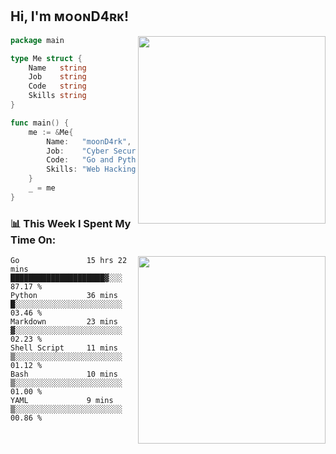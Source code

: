 <h2> Hi, I'm ᴍᴏᴏɴD4ʀᴋ!</h2>
<img align='right' src="https://github-readme-stats.vercel.app/api?username=moond4rk&show_icons=true&theme=radical" width="300">


```go
package main

type Me struct {
	Name   string
	Job    string
	Code   string
	Skills string
}

func main() {
	me := &Me{
		Name:   "moonD4rk",
		Job:    "Cyber Security Engineer",
		Code:   "Go and Python and Others",
		Skills: "Web Hacking ^o^",
	}
	_ = me
}
```



<h3>📊 This Week I Spent My Time On:</h3>
<img align='right' src="https://spotify-github-profile.vercel.app/api/view?uid=zbgk3g7ojwjwrwrleo6u8mhub&cover_image=true&theme=novatorem" width="300">

<!--START_SECTION:waka-->

```text
Go               15 hrs 22 mins  █████████████████████▓░░░   87.17 %
Python           36 mins         █░░░░░░░░░░░░░░░░░░░░░░░░   03.46 %
Markdown         23 mins         ▓░░░░░░░░░░░░░░░░░░░░░░░░   02.23 %
Shell Script     11 mins         ▒░░░░░░░░░░░░░░░░░░░░░░░░   01.12 %
Bash             10 mins         ▒░░░░░░░░░░░░░░░░░░░░░░░░   01.00 %
YAML             9 mins          ▒░░░░░░░░░░░░░░░░░░░░░░░░   00.86 %
```

<!--END_SECTION:waka-->


